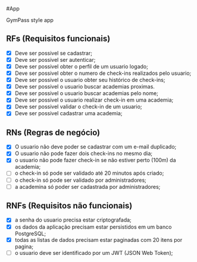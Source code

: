 #App

GymPass style app

## RFs (Requisitos funcionais)

- [x] Deve ser possivel se cadastrar;
- [x] Deve ser possivel ser autenticar;
- [x] Deve ser possivel obter o perfil de um usuario logado;
- [x] Deve ser possivel obter o numero de check-ins realizados pelo usuario;
- [x] Deve ser possivel o usuario obter seu histórico de check-ins;
- [x] Deve ser possivel o usuario buscar academias proximas.
- [x] Deve ser possivel o usuario buscar academias pelo nome;
- [x] Deve ser possivel o usuario realizar check-in em uma academia;
- [x] Deve ser possivel validar o check-in de um usuario;
- [x] Deve ser possivel cadastrar uma academia;

## RNs (Regras de negócio)

- [x] O usuario não deve poder se cadastrar com um e-mail duplicado;
- [x] O usuario não pode fazer dois check-ins no mesmo dia;
- [x] o usuario não pode fazer check-in se não estiver perto (100m) da academia;
- [ ] o check-in só pode ser validado até 20 minutos após criado;
- [ ] o check-in só pode ser validado por administradores;
- [ ] a academina só poder ser cadastrada por administradores;

## RNFs (Requisitos não funcionais)

- [x] a senha do usuario precisa estar criptografada;
- [x] os dados da aplicação precisam estar persistidos em um banco PostgreSQL;
- [x] todas as listas de dados precisam estar paginadas com 20 itens por pagina;
- [ ] o usuario deve ser identificado por um JWT (JSON Web Token);
